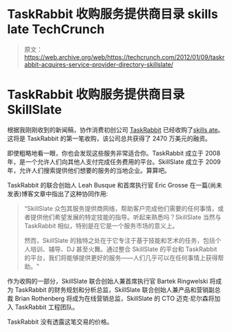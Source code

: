 # TaskRabbit 收购服务提供商目录 skills late TechCrunch

> 原文：<https://web.archive.org/web/https://techcrunch.com/2012/01/09/taskrabbit-acquires-service-provider-directory-skillslate/>

# TaskRabbit 收购服务提供商目录 SkillSlate

根据我刚刚收到的新闻稿，协作消费初创公司 [TaskRabbit](https://web.archive.org/web/20221208030530/http://www.taskrabbit.com/) 已经收购了[skills ate](https://web.archive.org/web/20221208030530/http://www.skillslate.com/)。这将是 TaskRabbit 的第一笔收购，该公司总共获得了 2470 万美元的融资。

即使粗略地看一眼，你也会发现这些服务非常适合你。TaskRabbit 成立于 2008 年，是一个允许人们向其他人支付完成任务费用的平台。SkillSlate 成立于 2009 年，允许人们搜索提供他们想要的服务的当地企业。算算吧。

TaskRabbit 的联合创始人 Leah Busque 和首席执行官 Eric Grosse 在一篇(尚未发表)博客文章中指出了这种协同作用:

> “SkillSlate 众包其服务提供商网络，帮助客户完成他们需要的任何事情，或者提供他们希望发展的特定技能的指导。听起来熟悉吗？SkillSlate 当然与 TaskRabbit 相似，特别是在它是一个服务市场的意义上。
> 
> 然而，SkillSlate 的独特之处在于它专注于基于技能和艺术的任务，包括个人培训、辅导、DJ 甚至火舞。通过整合 SkillSlate 的平台和 TaskRabbit 的平台，我们将能够提供更好的服务——人们几乎可以在任何事情上获得帮助。"

作为收购的一部分，SkillSlate 联合创始人兼首席执行官 Bartek Ringwelski 将成为 TaskRabbit 的财务规划和分析总监，SkillSlate 联合创始人兼产品和营销副总裁 Brian Rothenberg 将成为在线营销总监，SkillSlate 的 CTO 迈克·尼尔森将加入 TaskRabbit 工程团队。

TaskRabbit 没有透露这笔交易的价格。
